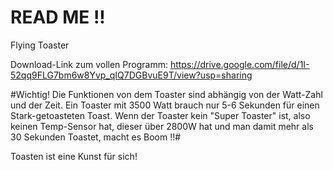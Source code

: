 # READ ME !!
Flying Toaster

Download-Link zum vollen Programm: https://drive.google.com/file/d/1I-52qq9FLG7bm6w8Yvp_qIQ7DGBvuE9T/view?usp=sharing 

#Wichtig!
Die Funktionen von dem Toaster sind abhängig von der Watt-Zahl und der Zeit. Ein Toaster mit 3500 Watt brauch nur 5-6 Sekunden für einen Stark-getoasteten Toast.
Wenn der Toaster kein "Super Toaster" ist, also keinen Temp-Sensor hat, dieser über 2800W hat und man damit mehr als 30 Sekunden Toastet, macht es Boom !!#

Toasten ist eine Kunst für sich!
